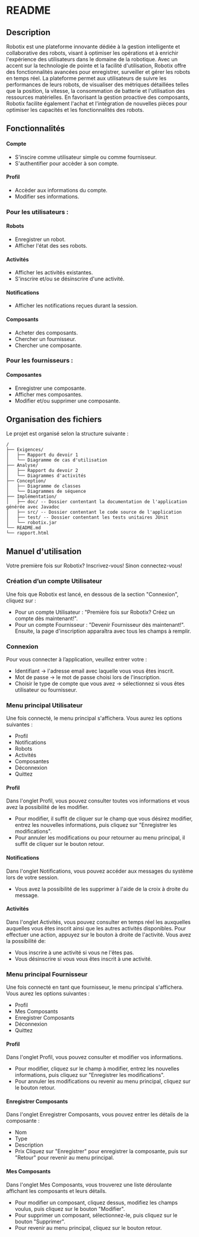 # README

## Description
Robotix est une plateforme innovante dédiée à la gestion intelligente et collaborative des robots, visant à optimiser les opérations et à enrichir l'expérience des utilisateurs dans le domaine de la robotique. Avec un accent sur la technologie de pointe et la facilité d'utilisation, Robotix offre des fonctionnalités avancées pour enregistrer, surveiller et gérer les robots en temps réel. La plateforme permet aux utilisateurs de suivre les performances de leurs robots, de visualiser des métriques détaillées telles que la position, la vitesse, la consommation de batterie et l'utilisation des ressources matérielles. En favorisant la gestion proactive des composants, Robotix facilite également l'achat et l'intégration de nouvelles pièces pour optimiser les capacités et les fonctionnalités des robots.

## Fonctionnalités
#### Compte
- S'inscire comme utilisateur simple ou comme fournisseur.
- S'authentifier pour accèder à son compte.

#### Profil
- Accèder aux informations du compte.
- Modifier ses informations.

### Pour les utilisateurs :
#### Robots
- Enregistrer un robot.
- Afficher l'état des ses robots.

#### Activités
- Afficher les activités existantes.
- S'inscrire et/ou se désinscrire  d'une activité.

#### Notifications
- Afficher les notifications reçues durant la session.

#### Composants
- Acheter des composants.
- Chercher un fournisseur.
- Chercher une composante.
  
### Pour les fournisseurs :
#### Composantes
- Enregistrer une composante.
- Afficher mes composantes.
- Modifier et/ou supprimer une composante.
  

## Organisation des fichiers
Le projet est organisé selon la structure suivante :
```
/ 
├── Exigences/
│   ├── Rapport du devoir 1
│   └── Diagramme de cas d'utilisation
├── Analyse/
│   ├── Rapport du devoir 2
│   └── Diagrammes d'activités
├── Conception/
│   ├── Diagramme de classes
│   └── Diagrammes de séquence
├── Implémentation/
│   ├── doc/ -- Dossier contentant la documentation de l'application générée avec Javadoc 
│   ├── src/ -- Dossier contentant le code source de l'application
│   ├── test/ -- Dossier contentant les tests unitaires JUnit
│   └── robotix.jar
└── README.md
└── rapport.html
```


## Manuel d'utilisation
Votre première fois sur Robotix? Inscrivez-vous! Sinon connectez-vous! 

### Création d’un compte Utilisateur
Une fois que Robotix est lancé, en dessous de la section "Connexion", cliquez sur :
- Pour un compte Utilisateur : "Première fois sur Robotix? Créez un compte dès maintenant!".
- Pour un compte Fournisseur : "Devenir Fournisseur dès maintenant!".
Ensuite, la page d'inscription apparaîtra avec tous les champs à remplir.

### Connexion
Pour vous connecter à l’application, veuillez entrer votre :
- Identifiant -> l'adresse email avec laquelle vous vous êtes inscrit.
- Mot de passe -> le mot de passe choisi lors de l'inscription.
- Choisir le type de compte que vous avez -> sélectionnez si vous êtes utilisateur ou fournisseur.

### Menu principal Utilisateur
Une fois connecté, le menu principal s'affichera. Vous aurez les options suivantes :
- Profil
- Notifications
- Robots
- Activités
- Composantes
- Déconnexion
- Quittez

#### Profil
Dans l'onglet Profil, vous pouvez consulter toutes vos informations et vous avez la possibilité de les modifier.
- Pour modifier, il suffit de cliquer sur le champ que vous désirez modifier, entrez les nouvelles informations, puis cliquez sur "Enregistrer les modifications".
- Pour annuler les modifications ou pour retourner au menu principal, il suffit de cliquer sur le bouton retour.

#### Notifications
Dans l'onglet Notifications, vous pouvez accéder aux messages du système lors de votre session.
- Vous avez la possibilité de les supprimer à l'aide de la croix à droite du message.

#### Activités
Dans l'onglet Activités, vous pouvez consulter en temps réel les auxquelles auquelles vous êtes inscrit ainsi que les autres activités disponibles.
Pour effectuer une action, appuyez sur le bouton à droite de l'activité. Vous avez la possibilité de: 
- Vous inscrire à une activité si vous ne l'êtes pas.
- Vous désinscrire si vous vous êtes inscrit à une activité.


### Menu principal Fournisseur
Une fois connecté en tant que fournisseur, le menu principal s'affichera. Vous aurez les options suivantes :
- Profil
- Mes Composants
- Enregistrer Composants
- Déconnexion
- Quittez

#### Profil
Dans l'onglet Profil, vous pouvez consulter et modifier vos informations.
- Pour modifier, cliquez sur le champ à modifier, entrez les nouvelles informations, puis cliquez sur "Enregistrer les modifications".
- Pour annuler les modifications ou revenir au menu principal, cliquez sur le bouton retour.

#### Enregistrer Composants
Dans l'onglet Enregistrer Composants, vous pouvez entrer les détails de la composante :
- Nom
- Type
- Description
- Prix
Cliquez sur "Enregistrer" pour enregistrer la composante, puis sur "Retour" pour revenir au menu principal.

#### Mes Composants
Dans l'onglet Mes Composants, vous trouverez une liste déroulante affichant les composants et leurs détails.
- Pour modifier un composant, cliquez dessus, modifiez les champs voulus, puis cliquez sur le bouton "Modifier".
- Pour supprimer un composant, sélectionnez-le, puis cliquez sur le bouton "Supprimer".
- Pour revenir au menu principal, cliquez sur le bouton retour.



